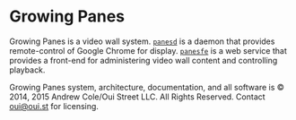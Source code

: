 Growing Panes
============

Growing Panes is a video wall system. [`panesd`](https://github.com/growingpanes/panesd) is a daemon that provides remote-control of Google Chrome for display. [`panesfe`](https://github.com/growingpanes/panesfe) is a web service that provides a front-end for administering video wall content and controlling playback.

Growing Panes system, architecture, documentation, and all software is © 2014, 2015 Andrew Cole/Oui Street LLC. All Rights Reserved. Contact oui@oui.st for licensing.

